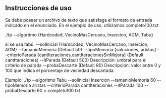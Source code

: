 ## Instrucciones de uso

Se debe poseer un archivo de texto que satisfaga el formato de entrada indicado en el enunciado. En el ejemplo de uso, utilizamos completo100.txt

./tp --algoritmo {Hardcoded, VecinoMasCercano, Insercion, AGM, Tabu}

si se usa tabú:
--solInicial {Hardcoded, VecinoMasCercano, Insercion, AGM}
--tamanioMemoria (Default 50)
--tipoMemoria {soluciones, aristas}
--criterioParada {cantIteraciones,cantIteracionesSinMejora} (Default cantIteraciones)
--itParada (Default 500) Descripción: umbral para el criterio de parada 
--probaDescarte (Default 80) Descripción: valor entre 0 y 100 que indica el porcentaje de vecindad descartada.

Ejemplo:
./tp --algoritmo Tabu --solInicial Insercion --tamanioMemoria 60 --tipoMemoria aristas --criterioParada cantIteraciones --itParada 100 --probaDescarte 60 < completo100.txt

